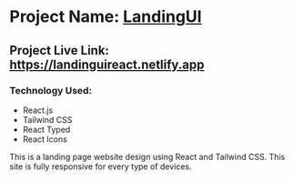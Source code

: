 # Project Name: [LandingUI](https://landinguireact.netlify.app)

## Project Live Link: https://landinguireact.netlify.app

### Technology Used:
- React.js
- Tailwind CSS
- React Typed
- React Icons

<p>
This is a landing page website design using React and Tailwind CSS. This site is fully responsive for every type of devices.
</p>
